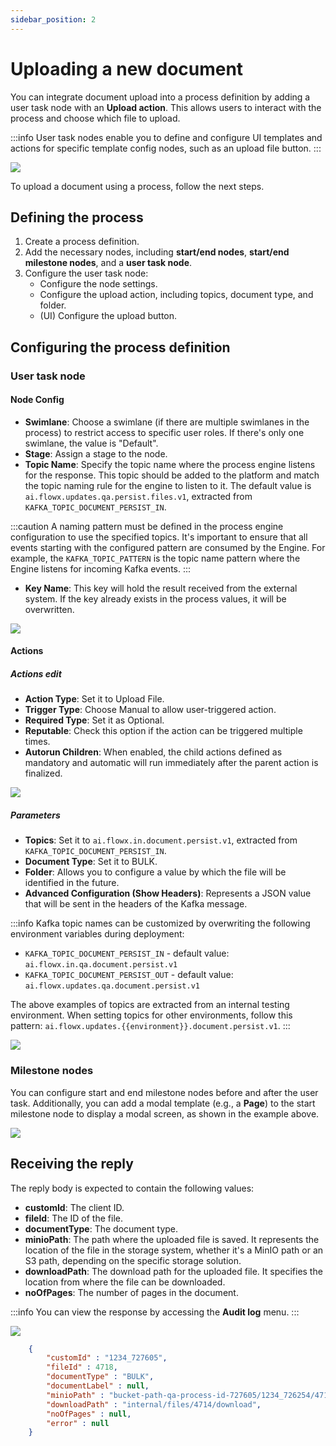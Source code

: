 ```yaml
---
sidebar_position: 2
---
```


# Uploading a new document

You can integrate document upload into a process definition by adding a user task node with an **Upload action**. This allows users to interact with the process and choose which file to upload.

:::info
User task nodes enable you to define and configure UI templates and actions for specific template config nodes, such as an upload file button.
:::

![](../../../../img/docs_upload_proc.png)

To upload a document using a process, follow the next steps.

## Defining the process

1. Create a process definition.
2. Add the necessary nodes, including **start/end nodes**, **start/end milestone nodes**, and a **user task node**.
3. Configure the user task node:
    * Configure the node settings.
    * Configure the upload action, including topics, document type, and folder.
    * (UI) Configure the upload button.

## Configuring the process definition

### User task node

#### **Node Config**

* **Swimlane**: Choose a swimlane (if there are multiple swimlanes in the process) to restrict access to specific user roles. If there's only one swimlane, the value is "Default".
* **Stage**: Assign a stage to the node.
* **Topic Name**: Specify the topic name where the process engine listens for the response. This topic should be added to the platform and match the topic naming rule for the engine to listen to it. The default value is `ai.flowx.updates.qa.persist.files.v1`, extracted from `KAFKA_TOPIC_DOCUMENT_PERSIST_IN`.


:::caution
A naming pattern must be defined in the process engine configuration to use the specified topics. It's important to ensure that all events starting with the configured pattern are consumed by the Engine. For example, the `KAFKA_TOPIC_PATTERN` is the topic name pattern where the Engine listens for incoming Kafka events.
:::

* **Key Name**: This key will hold the result received from the external system. If the key already exists in the process values, it will be overwritten.

![](../../../../img/doc_upload_file_con.png)

#### **Actions**

##### Actions edit

* **Action Type**: Set it to Upload File.
* **Trigger Type**: Choose Manual to allow user-triggered action.
* **Required Type**: Set it as Optional.
* **Reputable**: Check this option if the action can be triggered multiple times.
* **Autorun Children**: When enabled, the child actions defined as mandatory and automatic will run immediately after the parent action is finalized.

![](../../../../img/action_edit_doc_plugin.png)

##### Parameters

* **Topics**: Set it to `ai.flowx.in.document.persist.v1`, extracted from `KAFKA_TOPIC_DOCUMENT_PERSIST_IN`.
* **Document Type**: Set it to BULK.
* **Folder**: Allows you to configure a value by which the file will be identified in the future.
* **Advanced Configuration (Show Headers)**: Represents a JSON value that will be sent in the headers of the Kafka message.

:::info
Kafka topic names can be customized by overwriting the following environment variables during deployment:

* `KAFKA_TOPIC_DOCUMENT_PERSIST_IN` - default value: `ai.flowx.in.qa.document.persist.v1`
* `KAFKA_TOPIC_DOCUMENT_PERSIST_OUT` - default value: `ai.flowx.updates.qa.document.persist.v1`

The above examples of topics are extracted from an internal testing environment. When setting topics for other environments, follow this pattern: `ai.flowx.updates.{{environment}}.document.persist.v1`.
:::

![](../../../../img/doc_plugin_upload_param.png)

### Milestone nodes

You can configure start and end milestone nodes before and after the user task. Additionally, you can add a modal template (e.g., a **Page**) to the start milestone node to display a modal screen, as shown in the example above.

![](../../../../../building-blocks/node/img/milestone_page.png)

## Receiving the reply

The reply body is expected to contain the following values:

* **customId**: The client ID.
* **fileId**: The ID of the file.
* **documentType**: The document type.
* **minioPath**: The path where the uploaded file is saved. It represents the location of the file in the storage system, whether it's a MinIO path or an S3 path, depending on the specific storage solution.
* **downloadPath**: The download path for the uploaded file. It specifies the location from where the file can be downloaded.
* **noOfPages**: The number of pages in the document.

:::info
You can view the response by accessing the **Audit log** menu.
:::

![](../../../../img/audit_log_doc_upload.png)

```json
    {
        "customId" : "1234_727605",
        "fileId" : 4718,
        "documentType" : "BULK",
        "documentLabel" : null,
        "minioPath" : "bucket-path-qa-process-id-727605/1234_726254/4718_BULK.png",
        "downloadPath" : "internal/files/4714/download",
        "noOfPages" : null,
        "error" : null
    }
```